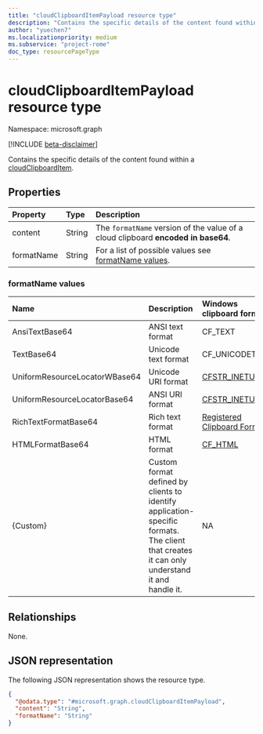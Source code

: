 ```yaml
---
title: "cloudClipboardItemPayload resource type"
description: "Contains the specific details of the content found within a cloudClipboardItem."
author: "yuechen7"
ms.localizationpriority: medium
ms.subservice: "project-rome"
doc_type: resourcePageType
---
```


# cloudClipboardItemPayload resource type

Namespace: microsoft.graph

[!INCLUDE [beta-disclaimer](../../includes/beta-disclaimer.md)]

Contains the specific details of the content found within a [cloudClipboardItem](../resources/cloudclipboarditem.md).

## Properties
|Property|Type|Description|
|:---|:---|:---|
|content|String|The `formatName` version of the value of a cloud clipboard **encoded in base64**.|
|formatName|String|For a list of possible values see [formatName values](#formatname-values).|

### formatName values
|Name |Description |Windows clipboard format|
|:---|:---|:---|
| AnsiTextBase64                      | ANSI text format                      | CF_TEXT                                 |
| TextBase64                          | Unicode text format                   | CF_UNICODETEXT                          |
| UniformResourceLocatorWBase64       | Unicode URI format                    | [CFSTR_INETURLW](/windows/win32/shell/clipboard#cfstr_ineturl)                          |
| UniformResourceLocatorBase64        | ANSI URI format                       | [CFSTR_INETURLA](/windows/win32/shell/clipboard#cfstr_ineturl)                          |
| RichTextFormatBase64                | Rich text format                      | [Registered Clipboard Format](/windows/win32/dataxchg/clipboard-formats#registered-clipboard-formats)  |
| HTMLFormatBase64                    | HTML format                           | [CF_HTML](/windows/win32/dataxchg/html-clipboard-format)  |
| {Custom}                      | Custom format defined by clients to identify application-specific formats. The client that creates it can only understand it and handle it.   | NA  |

## Relationships
None.

## JSON representation
The following JSON representation shows the resource type.
<!-- {
  "blockType": "resource",
  "@odata.type": "microsoft.graph.cloudClipboardItemPayload"
}
-->
``` json
{
  "@odata.type": "#microsoft.graph.cloudClipboardItemPayload",
  "content": "String",
  "formatName": "String"
}
```

